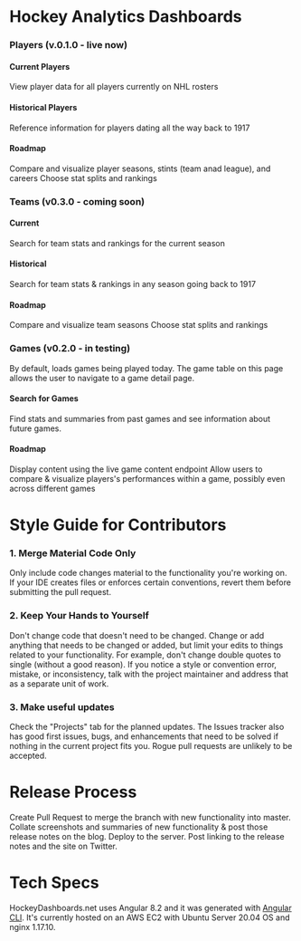 # Hockey Analytics Dashboards 

### Players (v.0.1.0 - live now)
#### Current Players
View player data for all players currently on NHL rosters

#### Historical Players
Reference information for players dating all the way back to 1917

#### Roadmap
Compare and visualize player seasons, stints (team anad league), and careers
Choose stat splits and rankings

### Teams (v0.3.0 - coming soon)
#### Current
Search for team stats and rankings for the current season

#### Historical
Search for team stats & rankings in any season going back to 1917

#### Roadmap
Compare and visualize team seasons
Choose stat splits and rankings

### Games (v0.2.0 - in testing)
By default, loads games being played today. The game table on this page allows the user to navigate to a game detail page.

#### Search for Games
Find stats and summaries from past games and see information about future games. 

#### Roadmap
Display content using the live game content endpoint 
Allow users to compare & visualize players's performances within a game, possibly even across different games


# Style Guide for Contributors
### 1. Merge Material Code Only
Only include code changes material to the functionality you're working on. If your IDE creates files or enforces certain conventions, revert them before submitting the pull request. 

### 2. Keep Your Hands to Yourself
Don't change code that doesn't need to be changed. Change or add anything that needs to be changed or added, but limit your edits to things related to your functionality. For example, don't change double quotes to single (without a good reason). If you notice a style or convention error, mistake, or inconsistency, talk with the project maintainer and address that as a separate unit of work.

### 3. Make useful updates
Check the "Projects" tab for the planned updates. The Issues tracker also has good first issues, bugs, and enhancements that need to be solved if nothing in the current project fits you. Rogue pull requests are unlikely to be accepted.


# Release Process
Create Pull Request to merge the branch with new functionality into master.
Collate screenshots and summaries of new functionality & post those release notes on the blog.
Deploy to the server.
Post linking to the release notes and the site on Twitter.

# Tech Specs
HockeyDashboards.net uses Angular 8.2 and it was generated with [Angular CLI](https://github.com/angular/angular-cli). It's currently hosted on an AWS 
EC2 with Ubuntu Server 20.04 OS and nginx 1.17.10.



